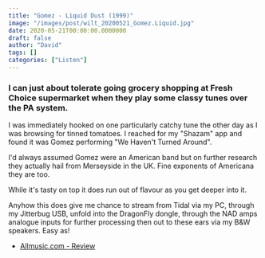 ```yaml
---
title: "Gomez - Liquid Dust (1999)"
image: "/images/post/wilt_20200521_Gomez.Liquid.jpg"
date: 2020-05-21T00:00:00.0000000
draft: false
author: "David"
tags: []
categories: ["Listen"]
---
```

### I can just about tolerate going grocery shopping at Fresh Choice supermarket when they play some classy tunes over the PA system.  
  
I was immediately hooked on one particularly catchy tune the other day as I was browsing for tinned tomatoes. I reached for my "Shazam" app and found it was Gomez performing "We Haven't Turned Around".   
  
I'd always assumed Gomez were an American band but on further research they actually hail from Merseyside in the UK. Fine exponents of Americana they are too.   
  
While it's tasty on top it does run out of flavour as you get deeper into it.    
  
Anyhow this does give me chance to stream from Tidal via my PC, through my Jitterbug USB, unfold into the DragonFly dongle, through the NAD amps analogue inputs for further processing then out to these ears via my B&W speakers.  Easy as! 

-  [Allmusic.com - Review](https://www.allmusic.com/album/liquid-skin-mw0000245603)